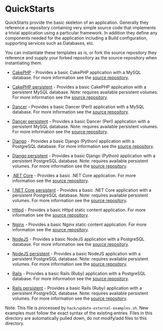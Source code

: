 QuickStarts
===========

QuickStarts provide the basic skeleton of an application. Generally they
reference a repository containing very simple source code that implements a
trivial application using a particular framework. In addition they define any
components needed for the application including a Build configuration,
supporting services such as Databases, etc.

You can instantiate these templates as is, or fork the source repository they
reference and supply your forked repository as the source-repository when
instantiating them.

* [CakePHP](https://raw.githubusercontent.com/openshift/library/master/arch/x86_64/official/cakephp/templates/cakephp-mysql-example.json) - Provides a basic CakePHP application with a MySQL database. For more information see the [source repository](https://github.com/sclorg/cakephp-ex).
* [CakePHP persistent](https://raw.githubusercontent.com/openshift/library/master/arch/x86_64/official/cakephp/templates/cakephp-mysql-persistent.json) - Provides a basic CakePHP application with a persistent MySQL database. Note: requires available persistent volumes.  For more information see the [source repository](https://github.com/sclorg/cakephp-ex).

* [Dancer](https://raw.githubusercontent.com/openshift/library/master/arch/x86_64/official/dancer/templates/dancer-mysql-example.json) - Provides a basic Dancer (Perl) application with a MySQL database. For more information see the [source repository](https://github.com/sclorg/dancer-ex).
* [Dancer persistent](https://raw.githubusercontent.com/openshift/library/master/arch/x86_64/official/dancer/templates/dancer-mysql-persistent.json) - Provides a basic Dancer (Perl) application with a persistent MySQL database. Note: requires available persistent volumes.  For more information see the [source repository](https://github.com/sclorg/dancer-ex).

* [Django](https://raw.githubusercontent.com/openshift/library/master/arch/x86_64/official/django/templates/django-psql-example.json) - Provides a basic Django (Python) application with a PostgreSQL database. For more information see the [source repository](https://github.com/sclorg/django-ex).
* [Django persistent](https://raw.githubusercontent.com/openshift/library/master/arch/x86_64/official/django/templates/django-psql-persistent.json) - Provides a basic Django (Python) application with a persistent PostgreSQL database. Note: requires available persistent volumes.  For more information see the [source repository](https://github.com/sclorg/django-ex).

* [.NET Core](https://raw.githubusercontent.com/openshift/library/master/arch/x86_64/official/dotnet/templates/dotnet-example.json) - Provides a basic .NET Core application. For more information see the [source repository](https://github.com/redhat-developer/s2i-dotnetcore).
* [[.NET Core persistent](https://raw.githubusercontent.com/openshift/library/master/arch/x86_64/official/dotnet/templates/dotnet-pgsql-persistent.json) - Provides a basic .NET Core application with a persistent PostgreSQL database. Note: requires available persistent volumes.  For more information see the [source repository](https://github.com/redhat-developer/s2i-dotnetcore).

* [Httpd](https://raw.githubusercontent.com/openshift/library/master/arch/x86_64/official/httpd/templates/httpd-example.json) - Provides a basic Httpd static content application. For more information see the [source repository](https://github.com/openshift/httpd-ex).

* [Nginx](https://raw.githubusercontent.com/openshift/library/master/arch/x86_64/official/nginx/templates/nginx-example.json) - Provides a basic Nginx static content application. For more information see the [source repository](https://github.com/sclorg/nginx-ex).

* [NodeJS](https://raw.githubusercontent.com/openshift/library/master/arch/x86_64/official/nodejs/templates/nodejs-postgresql-example.json) - Provides a basic NodeJS application with a PostgreSQL database. For more information see the [source repository](https://github.com/nodeshift-starters/nodejs-rest-http-crud).
* [NodeJS persistent](https://raw.githubusercontent.com/openshift/library/master/arch/x86_64/official/nodejs/templates/nodejs-postgresql-persistent.json) - Provides a basic NodeJS application with a persistent PostgreSQL database. Note: requires available persistent volumes.  For more information see the [source repository](https://github.com/nodeshift-starters/nodejs-rest-http-crud).

* [Rails](https://raw.githubusercontent.com/openshift/library/master/arch/x86_64/official/rails/templates/rails-postgresql-example.json) - Provides a basic Rails (Ruby) application with a PostgreSQL database. For more information see the [source repository](https://github.com/sclorg/rails-ex).
* [Rails persistent](https://raw.githubusercontent.com/openshift/library/master/arch/x86_64/official/rails/templates/rails-pgsql-persistent.json) - Provides a basic Rails (Ruby) application with a persistent PostgreSQL database. Note: requires available persistent volumes.  For more information see the [source repository](https://github.com/sclorg/rails-ex).

Note: This file is processed by `hack/update-external-examples.sh`. New examples
must follow the exact syntax of the existing entries. Files in this directory
are automatically pulled down, do not modify/add files to this directory.
